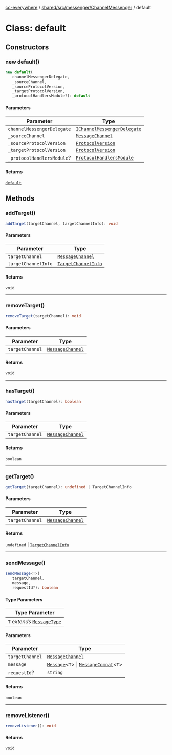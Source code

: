 [cc-everywhere](../../../../../index.md) / [shared/src/messenger/ChannelMessenger](../index.md) / default

# Class: default

## Constructors

### new default()

```ts
new default(
   channelMessengerDelegate, 
   _sourceChannel, 
   _sourceProtocolVersion, 
   _targetProtocolVersion, 
   _protocolHandlersModule?): default
```

#### Parameters

| Parameter | Type |
| ------ | ------ |
| `channelMessengerDelegate` | [`IChannelMessengerDelegate`](../../ChannelMessenger.types/interfaces/IChannelMessengerDelegate.md) |
| `_sourceChannel` | [`MessageChannel`](../../ChannelMessenger.types/enumerations/MessageChannel.md) |
| `_sourceProtocolVersion` | [`ProtocolVersion`](../../Protocol.types/enumerations/ProtocolVersion.md) |
| `_targetProtocolVersion` | [`ProtocolVersion`](../../Protocol.types/enumerations/ProtocolVersion.md) |
| `_protocolHandlersModule`? | [`ProtocolHandlersModule`](../../Protocol.types/interfaces/ProtocolHandlersModule.md) |

#### Returns

[`default`](default.md)

## Methods

### addTarget()

```ts
addTarget(targetChannel, targetChannelInfo): void
```

#### Parameters

| Parameter | Type |
| ------ | ------ |
| `targetChannel` | [`MessageChannel`](../../ChannelMessenger.types/enumerations/MessageChannel.md) |
| `targetChannelInfo` | [`TargetChannelInfo`](../../ChannelMessenger.types/interfaces/TargetChannelInfo.md) |

#### Returns

`void`

***

### removeTarget()

```ts
removeTarget(targetChannel): void
```

#### Parameters

| Parameter | Type |
| ------ | ------ |
| `targetChannel` | [`MessageChannel`](../../ChannelMessenger.types/enumerations/MessageChannel.md) |

#### Returns

`void`

***

### hasTarget()

```ts
hasTarget(targetChannel): boolean
```

#### Parameters

| Parameter | Type |
| ------ | ------ |
| `targetChannel` | [`MessageChannel`](../../ChannelMessenger.types/enumerations/MessageChannel.md) |

#### Returns

`boolean`

***

### getTarget()

```ts
getTarget(targetChannel): undefined | TargetChannelInfo
```

#### Parameters

| Parameter | Type |
| ------ | ------ |
| `targetChannel` | [`MessageChannel`](../../ChannelMessenger.types/enumerations/MessageChannel.md) |

#### Returns

`undefined` \| [`TargetChannelInfo`](../../ChannelMessenger.types/interfaces/TargetChannelInfo.md)

***

### sendMessage()

```ts
sendMessage<T>(
   targetChannel, 
   message, 
   requestId?): boolean
```

#### Type Parameters

| Type Parameter |
| ------ |
| `T` *extends* [`MessageType`](../../Message.types/enumerations/MessageType.md) |

#### Parameters

| Parameter | Type |
| ------ | ------ |
| `targetChannel` | [`MessageChannel`](../../ChannelMessenger.types/enumerations/MessageChannel.md) |
| `message` | [`Message`](../../Message.types/type-aliases/Message.md)<`T`\> \| [`MessageCompat`](../../Message.types/type-aliases/MessageCompat.md)<`T`\> |
| `requestId`? | `string` |

#### Returns

`boolean`

***

### removeListener()

```ts
removeListener(): void
```

#### Returns

`void`
